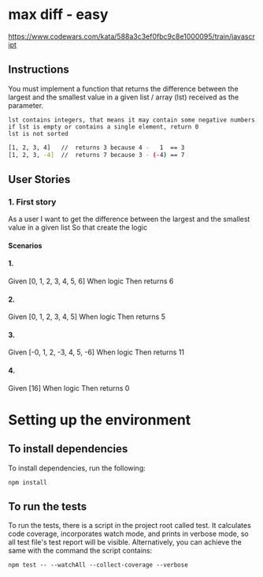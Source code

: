 # max diff - easy

https://www.codewars.com/kata/588a3c3ef0fbc9c8e1000095/train/javascript

## Instructions

You must implement a function that returns the difference between the largest and the smallest value in a given list / array (lst) received as the parameter.

    lst contains integers, that means it may contain some negative numbers
    if lst is empty or contains a single element, return 0
    lst is not sorted
```sh
[1, 2, 3, 4]   //  returns 3 because 4 -   1  == 3
[1, 2, 3, -4]  //  returns 7 because 3 - (-4) == 7
```

## User Stories

### 1. First story
As a user
I want to get the difference between the largest and the smallest value in a given list 
So that create the logic

#### Scenarios

#### 1.
Given [0, 1, 2, 3, 4, 5, 6]
When logic
Then returns 6

#### 2.
Given [0, 1, 2, 3, 4, 5]
When logic
Then returns 5

#### 3.
Given [-0, 1, 2, -3, 4, 5, -6]
When logic
Then returns 11

#### 4.
Given [16]
When logic
Then returns 0

# Setting up the environment

## To install dependencies

To install dependencies, run the following:

```npm install```

## To run the tests

To run the tests, there is a script in the project root called test. It calculates code coverage, incorporates watch mode, and prints in verbose mode, so all test file's test report will be visible. Alternatively, you can achieve the same with the command the script contains:

```npm test -- --watchAll --collect-coverage --verbose``` 


